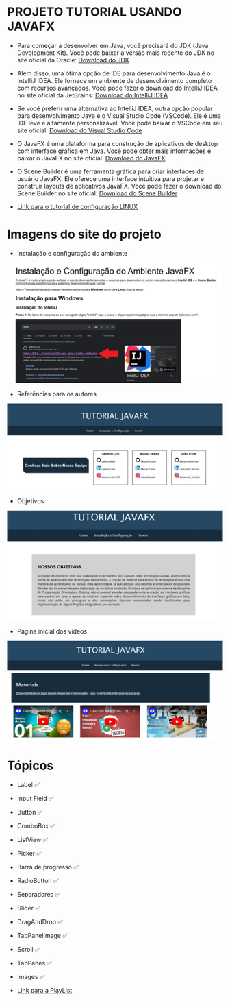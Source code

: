 # PROJETO TUTORIAL USANDO JAVAFX

- Para começar a desenvolver em Java, você precisará do JDK (Java Development Kit). Você pode baixar a versão mais recente do JDK no site oficial da Oracle:
[Download do JDK](https://www.oracle.com/java/technologies/javase-jdk11-downloads.html)

- Além disso, uma ótima opção de IDE para desenvolvimento Java é o IntelliJ IDEA. Ele fornece um ambiente de desenvolvimento completo com recursos avançados. Você pode fazer o download do IntelliJ IDEA no site oficial da JetBrains:
[Download do IntelliJ IDEA](https://www.jetbrains.com/idea/download/)

- Se você preferir uma alternativa ao IntelliJ IDEA, outra opção popular para desenvolvimento Java é o Visual Studio Code (VSCode). Ele é uma IDE leve e altamente personalizável. Você pode baixar o VSCode em seu site oficial:
[Download do Visual Studio Code](https://code.visualstudio.com/download)

- O JavaFX é uma plataforma para construção de aplicativos de desktop com interface gráfica em Java. Você pode obter mais informações e baixar o JavaFX no site oficial:
[Download do JavaFX](https://openjfx.io/)

- O Scene Builder é uma ferramenta gráfica para criar interfaces de usuário JavaFX. Ele oferece uma interface intuitiva para projetar e construir layouts de aplicativos JavaFX. Você pode fazer o download do Scene Builder no site oficial:
[Download do Scene Builder](https://gluonhq.com/products/scene-builder/)

- [Link para o tutorial de configuração LINUX](https://youtu.be/L0RIONQ07_8)

# Imagens do site do projeto

- Instalação e configuração do ambiente

![Foto configuração ambiente](Assets/site1.jpeg)

- Referências para os autores

![Referências para os autores](Assets/site2.jpeg)

- Objetivos

![Objetivos](Assets/site4.jpeg)

- Página inicial dos vídeos

![Videos](Assets/site3.jpeg)

# Tópicos

- Label ✅
- Input Field ✅
- Button ✅
- ComboBox ✅
- ListView ✅
- Picker ✅
- Barra de progresso ✅
- RadioButton ✅
- Separadores ✅
- Slider ✅
- DragAndDrop ✅
- TabPanelImage ✅
- Scroll ✅
- TabPanes ✅
- Images ✅

- [Link para a PlayList](https://youtube.com/playlist?list=PLYLBC6nOu9HJ_F_YrYwm4JWliXdZyJFLF)